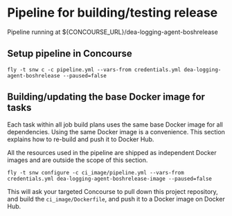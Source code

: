Pipeline for building/testing release
=====================================

Pipeline running at ${CONCOURSE_URL}/dea-logging-agent-boshrelease

Setup pipeline in Concourse
---------------------------

```
fly -t snw c -c pipeline.yml --vars-from credentials.yml dea-logging-agent-boshrelease --paused=false
```

Building/updating the base Docker image for tasks
-------------------------------------------------

Each task within all job build plans uses the same base Docker image for all dependencies. Using the same Docker image is a convenience. This section explains how to re-build and push it to Docker Hub.

All the resources used in the pipeline are shipped as independent Docker images and are outside the scope of this section.

```
fly -t snw configure -c ci_image/pipeline.yml --vars-from credentials.yml dea-logging-agent-boshrelease-image --paused=false
```

This will ask your targeted Concourse to pull down this project repository, and build the `ci_image/Dockerfile`, and push it to a Docker image on Docker Hub.
